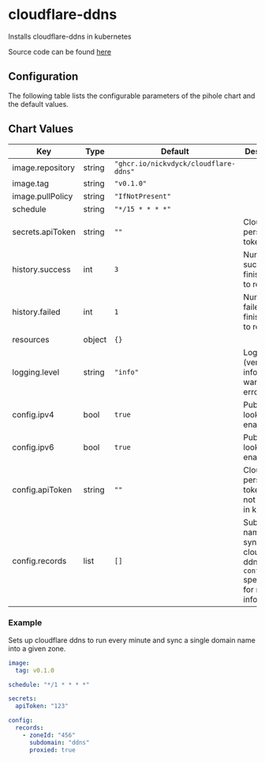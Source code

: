 # cloudflare-ddns

Installs cloudflare-ddns in kubernetes

Source code can be found [here](https://github.com/nickvdyck/cloudflare-ddns)

## Configuration

The following table lists the configurable parameters of the pihole chart and the default values.

## Chart Values

| Key              | Type   | Default                               | Description                                                                                        |
|------------------|--------|---------------------------------------|----------------------------------------------------------------------------------------------------|
| image.repository | string | `"ghcr.io/nickvdyck/cloudflare-ddns"` |                                                                                                    |
| image.tag        | string | `"v0.1.0"`                            |                                                                                                    |
| image.pullPolicy | string | `"IfNotPresent"`                      |                                                                                                    |
| schedule         | string | `"*/15 * * * *"`                      |                                                                                                    |
| secrets.apiToken | string | `""`                                  | Cloudflare personal api token.                                                                     |
| history.success  | int    | `3`                                   | Number of successful finished jobs to retain.                                                      |
| history.failed   | int    | `1`                                   | Number of failed finished jobs to retain.                                                          |
| resources        | object | `{}`                                  |                                                                                                    |
| logging.level    | string | `"info"`                              | Log level (verbose, info, warning error).                                                          |
| config.ipv4      | bool   | `true`                                | Public IPv4 lookup enabled.                                                                        |
| config.ipv6      | bool   | `true`                                | Public IPv6 lookup enabled.                                                                        |
| config.apiToken  | string | `""`                                  | Cloudflare personal token, do not use this in k8s.                                                 |
| config.records   | list   | `[]`                                  | Subdomain names to sync, look at cloudflare-ddns `config.json` specification for more information. |

### Example

Sets up cloudflare ddns to run every minute and sync a single domain name into a given zone.
```yaml
image:
  tag: v0.1.0

schedule: "*/1 * * * *"

secrets:
  apiToken: "123"

config:
  records:
    - zoneId: "456"
      subdomain: "ddns"
      proxied: true
```
